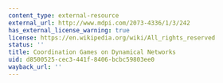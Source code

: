 ```yaml
---
content_type: external-resource
external_url: http://www.mdpi.com/2073-4336/1/3/242
has_external_license_warning: true
license: https://en.wikipedia.org/wiki/All_rights_reserved
status: ''
title: Coordination Games on Dynamical Networks
uid: d8500525-cec3-441f-8406-bcbc59803ee0
wayback_url: ''
---
```

